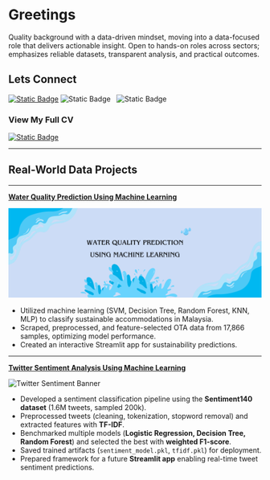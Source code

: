 # Greetings

Quality background with a data-driven mindset, moving into a data-focused role that delivers actionable insight. Open to hands-on roles across sectors; emphasizes reliable datasets, transparent analysis, and practical outcomes.

## Lets Connect
[![Static Badge](https://img.shields.io/badge/Linkedin-%230A66C2?style=flat-square&logo=linkedin&labelColor=%230A66C2)](https://www.linkedin.com/in/abdul-hafiz-suib)
![Static Badge](https://img.shields.io/badge/hafizsuib3%40gmail.com-black?style=flat-square) &nbsp;
![Static Badge](https://img.shields.io/badge/018%20201%207050-black?style=flat-square)

### View My Full CV

[![Static Badge](https://img.shields.io/badge/click%20here%20-black?style=for-the-badge)](https://docs.google.com/document/d/1_hx2AB6zS7JEJEip9F8XHwo_eTsGqBiFc8lJIqAeELU/edit?usp=sharing)


***


## Real-World Data Projects


***


**[Water Quality Prediction Using Machine Learning](https://github.com/hafizsuib3/water-quality-app)**

![Water Quality Banner](https://raw.githubusercontent.com/hafizsuib3/water-quality-app/main/Water%20Banner.png)

- Utilized machine learning (SVM, Decision Tree, Random Forest, KNN, MLP) to classify sustainable accommodations in Malaysia.
- Scraped, preprocessed, and feature-selected OTA data from 17,866 samples, optimizing model performance.
- Created an interactive Streamlit app for sustainability predictions.


***


**[Twitter Sentiment Analysis Using Machine Learning](https://github.com/yourusername/twitter-sentiment-app)**  

![Twitter Sentiment Banner](https://raw.githubusercontent.com/hafizsuib3/twitter-sentiment-analysis/main/Sentiment.png)

- Developed a sentiment classification pipeline using the **Sentiment140 dataset** (1.6M tweets, sampled 200k).  
- Preprocessed tweets (cleaning, tokenization, stopword removal) and extracted features with **TF-IDF**.  
- Benchmarked multiple models (**Logistic Regression, Decision Tree, Random Forest**) and selected the best with **weighted F1-score**.  
- Saved trained artifacts (`sentiment_model.pkl`, `tfidf.pkl`) for deployment.  
- Prepared framework for a future **Streamlit app** enabling real-time tweet sentiment predictions.  



